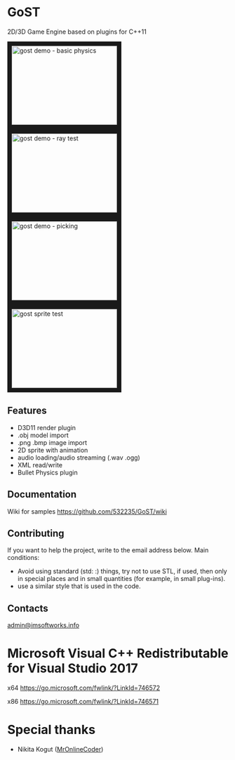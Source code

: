 # GoST
2D/3D Game Engine based on plugins for C++11

<a href="http://www.youtube.com/watch?feature=player_embedded&v=VYMdwpfL27g
" target="_blank"><img src="http://img.youtube.com/vi/VYMdwpfL27g/0.jpg" 
alt="gost demo - basic physics" width="240" height="180" border="10" /></a><a href="http://www.youtube.com/watch?feature=player_embedded&v=R-4EsYBYTS0
" target="_blank"><img src="http://img.youtube.com/vi/R-4EsYBYTS0/0.jpg" 
alt="gost demo - ray test" width="240" height="180" border="10" /></a><a href="http://www.youtube.com/watch?feature=player_embedded&v=NULUuxLR1y0
" target="_blank"><img src="http://img.youtube.com/vi/NULUuxLR1y0/0.jpg" 
alt="gost demo - picking" width="240" height="180" border="10" /></a>
<a href="http://www.youtube.com/watch?feature=player_embedded&v=zM-_3Nj6e7Q
" target="_blank"><img src="http://img.youtube.com/vi/zM-_3Nj6e7Q/0.jpg" 
alt="gost sprite test" width="240" height="180" border="10" /></a>

## Features
* D3D11 render plugin
* .obj model import
* .png .bmp image import
* 2D sprite with animation
* audio loading/audio streaming (.wav .ogg)
* XML read/write
* Bullet Physics plugin

## Documentation

Wiki for samples https://github.com/532235/GoST/wiki

## Contributing

If you want to help the project, write to the email address below.
Main conditions:
- Avoid using standard (std: :) things, try not to use STL, if used, then only in special places and in small quantities (for example, in small plug-ins).
- use a similar style that is used in the code.

## Contacts

admin@imsoftworks.info

# Microsoft Visual C++ Redistributable for Visual Studio 2017
x64 https://go.microsoft.com/fwlink/?LinkId=746572

x86 https://go.microsoft.com/fwlink/?LinkId=746571

# Special thanks

* Nikita Kogut ([MrOnlineCoder](https://github.com/MrOnlineCoder))
